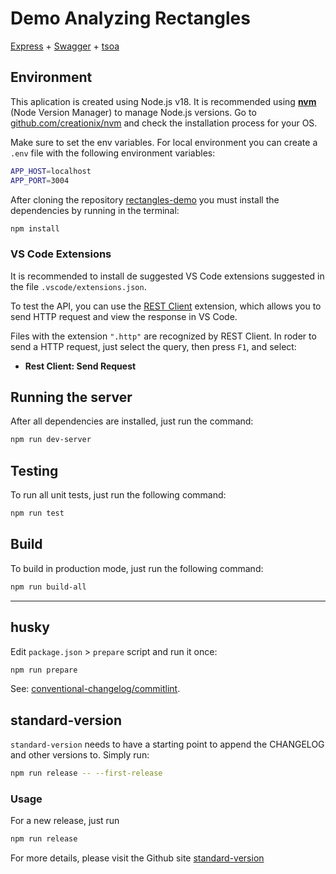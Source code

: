 # Demo Analyzing Rectangles

[Express](https://expressjs.com/) + [Swagger](https://swagger.io/) +
[tsoa](https://tsoa-community.github.io/docs/introduction.html)

## Environment

This aplication is created using Node.js v18. It is recommended using
**[nvm](https://github.com/creationix/nvm)** (Node Version Manager) to manage
Node.js versions. Go to
[github.com/creationix/nvm](https://github.com/creationix/nvm) and check the
installation process for your OS.

Make sure to set the env variables. For local environment you can create a
`.env` file with the following environment variables:

```bash
APP_HOST=localhost
APP_PORT=3004
```

After cloning the repository
[rectangles-demo](https://github.com/jherax/rectangles-demo.git) you must
install the dependencies by running in the terminal:

```bash
npm install
```

### VS Code Extensions

It is recommended to install de suggested VS Code extensions suggested in the
file `.vscode/extensions.json`.

To test the API, you can use the
[REST Client](https://marketplace.visualstudio.com/items?itemName=humao.rest-client)
extension, which allows you to send HTTP request and view the response in VS
Code.

Files with the extension `".http"` are recognized by REST Client. In roder to
send a HTTP request, just select the query, then press `F1`, and select:

- **Rest Client: Send Request**

## Running the server

After all dependencies are installed, just run the command:

```bash
npm run dev-server
```

## Testing

To run all unit tests, just run the following command:

```bash
npm run test
```

## Build

To build in production mode, just run the following command:

```bash
npm run build-all
```

---

## husky

Edit `package.json` > `prepare` script and run it once:

```bash
npm run prepare
```

See:
[conventional-changelog/commitlint](https://github.com/conventional-changelog/commitlint).

## standard-version

`standard-version` needs to have a starting point to append the CHANGELOG and
other versions to. Simply run:

```bash
npm run release -- --first-release
```

### Usage

For a new release, just run

```bash
npm run release
```

For more details, please visit the Github site
[standard-version](https://github.com/conventional-changelog/standard-version)

